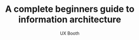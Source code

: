 ---
title: A complete beginners guide to information architecture
layout: link
tags:
- User experience
linkurl: "https://www.uxbooth.com/articles/complete-beginners-guide-to-information-architecture/"
intro: "What information architecture really is, and why it’s a valuable aspect of the user experience process."
author: UX Booth
year: 2015
---